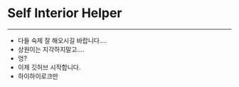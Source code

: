 # Self Interior Helper

-----

- 다들 숙제 잘 해오시길 바랍니다....
- 상원이는 지각하지말고....
- 엉?
- 이제 깃허브 시작합니다.
- 하이하이로크만

